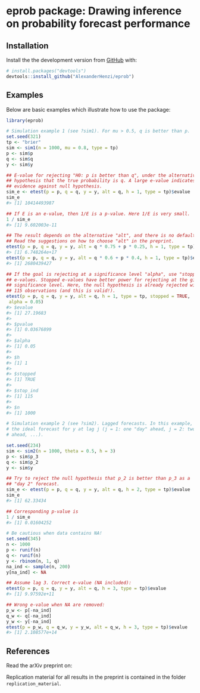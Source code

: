 
<!-- README.md is generated from README.Rmd. Please edit that file -->

# eprob package: Drawing inference on probability forecast performance

<!-- badges: start -->
<!-- badges: end -->

## Installation

Install the the development version from [GitHub](https://github.com/)
with:

``` r
# install.packages("devtools")
devtools::install_github("AlexanderHenzi/eprob")
```

## Examples

Below are basic examples which illustrate how to use the package:

``` r
library(eprob)

# Simulation example 1 (see ?sim1). For mu > 0.5, q is better than p.
set.seed(321)
tp <- "brier"
sim <- sim1(n = 1000, mu = 0.8, type = tp)
p <- sim$p
q <- sim$q
y <- sim$y

## E-value for rejecting "H0: p is better than q", under the alternative
## hypothesis that the true probability is q. A large e-value indicates
## evidence against null hypothesis.
sim_e <- etest(p = p, q = q, y = y, alt = q, h = 1, type = tp)$evalue
sim_e
#> [1] 10414493987

## If E is an e-value, then 1/E is a p-value. Here 1/E is very small.
1 / sim_e
#> [1] 9.602003e-11

## The result depends on the alternative "alt", and there is no default!
## Read the suggestions on how to choose "alt" in the preprint.
etest(p = p, q = q, y = y, alt = q * 0.75 + p * 0.25, h = 1, type = tp)$evalue
#> [1] 6.748264e+17
etest(p = p, q = q, y = y, alt = q * 0.6 + p * 0.4, h = 1, type = tp)$evalue
#> [1] 2680439427

## If the goal is rejecting at a significance level "alpha", use "stopped"
## e-values. Stopped e-values have better power for rejecting at the given
## significance level. Here, the null hypothesis is already rejected with
## 115 observations (and this is valid!).
etest(p = p, q = q, y = y, alt = q, h = 1, type = tp, stopped = TRUE,
 alpha = 0.05)
#> $evalue
#> [1] 27.19683
#> 
#> $pvalue
#> [1] 0.03676899
#> 
#> $alpha
#> [1] 0.05
#> 
#> $h
#> [1] 1
#> 
#> $stopped
#> [1] TRUE
#> 
#> $stop_ind
#> [1] 115
#> 
#> $n
#> [1] 1000

# Simulation example 2 (see ?sim2). Lagged forecasts. In this example, p_j is
# the ideal forecast for y at lag j (j = 1: one "day" ahead, j = 2: two "days"
# ahead, ...).

set.seed(234)
sim <- sim2(n = 1000, theta = 0.5, h = 3)
p <- sim$p_3
q <- sim$p_2
y <- sim$y

## Try to reject the null hypothesis that p_2 is better than p_3 as a
## "day 2" forecast.
sim_e <- etest(p = p, q = q, y = y, alt = q, h = 2, type = tp)$evalue
sim_e
#> [1] 62.33434

## Corresponding p-value is
1 / sim_e
#> [1] 0.01604252

# Be cautious when data contains NA!
set.seed(345)
n <- 1000
p <- runif(n)
q <- runif(n)
y <- rbinom(n, 1, q)
na_ind <- sample(n, 200)
y[na_ind] <- NA

## Assume lag 3. Correct e-value (NA included):
etest(p = p, q = q, y = y, alt = q, h = 3, type = tp)$evalue
#> [1] 9.97592e+11

## Wrong e-value when NA are removed:
p_w <- p[-na_ind]
q_w <- q[-na_ind]
y_w <- y[-na_ind]
etest(p = p_w, q = q_w, y = y_w, alt = q_w, h = 3, type = tp)$evalue
#> [1] 2.108577e+14
```

## References

Read the arXiv preprint on:

Replication material for all results in the preprint is contained in the
folder `replication_material`.
